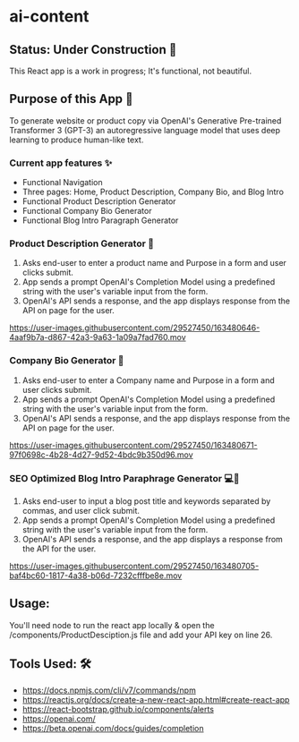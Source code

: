 # ai-content

## Status: Under Construction 🚧

This React app is a work in progress; It's functional, not beautiful. 

## Purpose of this App 🤖

To generate website or product copy via OpenAI's Generative Pre-trained Transformer 3 (GPT-3) an autoregressive language model that uses deep learning to produce human-like text.

### Current app features ✨

- Functional Navigation
- Three pages: Home, Product Description, Company Bio, and Blog Intro
- Functional Product Description Generator
- Functional Company Bio Generator
- Functional Blog Intro Paragraph Generator

### Product Description Generator 🛒

1. Asks end-user to enter a product name and Purpose in a form and user clicks submit.
2. App sends a prompt OpenAI's Completion Model using a predefined string with the user's variable input from the form.
3. OpenAI's API sends a response, and the app displays response from the API on page for the user.

https://user-images.githubusercontent.com/29527450/163480646-4aaf9b7a-d867-42a3-9a63-1a09a7fad760.mov



### Company Bio Generator 🛒

1. Asks end-user to enter a Company name and Purpose in a form and user clicks submit.
2. App sends a prompt OpenAI's Completion Model using a predefined string with the user's variable input from the form.
3. OpenAI's API sends a response, and the app displays response from the API on page for the user.

https://user-images.githubusercontent.com/29527450/163480671-97f0698c-4b28-4d27-9d52-4bdc9b350d96.mov


### SEO Optimized Blog Intro Paraphrage Generator 💻📝

1. Asks end-user to input a blog post title and keywords separated by commas, and user click submit.
2. App sends a prompt OpenAI's Completion Model using a predefined string with the user's variable input from the form.
3. OpenAI's API sends a response, and the app displays a response from the API for the user.

https://user-images.githubusercontent.com/29527450/163480705-baf4bc60-1817-4a38-b06d-7232cfffbe8e.mov


## Usage: 

You'll need node to run the react app locally & open the /components/ProductDesciption.js file and add your API key on line 26.

## Tools Used: 🛠️

- https://docs.npmjs.com/cli/v7/commands/npm
- https://reactjs.org/docs/create-a-new-react-app.html#create-react-app
- https://react-bootstrap.github.io/components/alerts
- https://openai.com/ 
- https://beta.openai.com/docs/guides/completion
